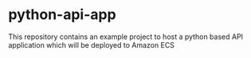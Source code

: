 # python-api-app
This repository contains an example project to host a python based API application which will be deployed to Amazon ECS
